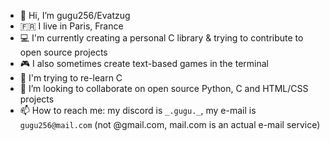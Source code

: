 - 👋 Hi, I’m gugu256/Evatzug
- 🇫🇷 I live in Paris, France
- 💻 I'm currently creating a personal C library & trying to contribute to open source projects
- 🎮 I also sometimes create text-based games in the terminal
- 🌱 I'm trying to re-learn C
- 💞️ I’m looking to collaborate on open source Python, C and HTML/CSS projects
- 📫 How to reach me: my discord is `_.gugu._`, my e-mail is `gugu256@mail.com` (not @gmail.com, mail.com is an actual e-mail service)

<!---
gugu256/gugu256 is a ✨ special ✨ repository because its `README.md` (this file) appears on your GitHub profile.
You can click the Preview link to take a look at your changes.
--->
